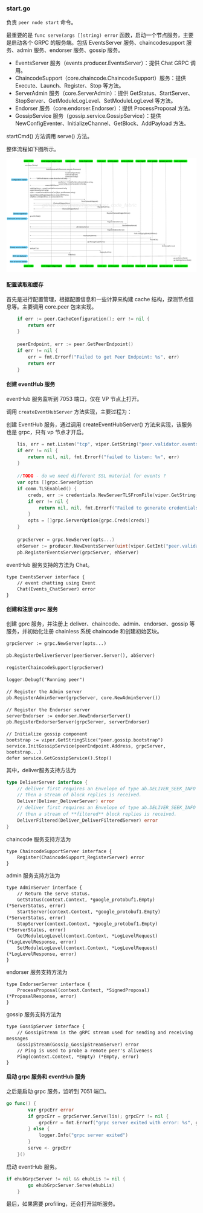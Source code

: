 ### start.go

负责 `peer node start` 命令。

最重要的是 `func serve(args []string) error` 函数，启动一个节点服务，主要是启动各个 GRPC 的服务端。包括 EventsServer 服务、chaincodesupport 服务、admin 服务、endorser 服务、gossip 服务。

* EventsServer 服务（events.producer.EventsServer）：提供 Chat GRPC 调用。
* ChaincodeSupport（core.chaincode.ChaincodeSupport）服务：提供 Execute、Launch、Register、Stop 等方法。
* ServerAdmin 服务（core.ServerAdmin）：提供 GetStatus、StartServer、StopServer、GetModuleLogLevel、SetModuleLogLevel 等方法。
* Endorser 服务（core.endorser.Endorser）：提供 ProcessProposal 方法。
* GossipService 服务（gossip.service.GossipService）：提供 NewConfigEventer、InitializeChannel、GetBlock、AddPayload 方法。

startCmd\(\) 方法调用 serve\(\) 方法。

整体流程如下图所示。

![peer node start 整体流程](../_images/peer_node_start.png)

#### 配置读取和缓存

首先是进行配置管理，根据配置信息和一些计算来构建 cache 结构，探测节点信息等。主要调用 core.peer 包来实现。

```go
    if err := peer.CacheConfiguration(); err != nil {
        return err
    }

    peerEndpoint, err := peer.GetPeerEndpoint()
    if err != nil {
        err = fmt.Errorf("Failed to get Peer Endpoint: %s", err)
        return err
    }
```

#### 创建 eventHub 服务

eventHub 服务监听到 7053 端口，仅在 VP 节点上打开。

调用 `createEventHubServer` 方法实现，主要过程为：

创建 EventHub 服务，通过调用 createEventHubServer\(\) 方法来实现，该服务也是 grpc，只有 vp 节点才开启。

```go
    lis, err = net.Listen("tcp", viper.GetString("peer.validator.events.address"))
    if err != nil {
        return nil, nil, fmt.Errorf("failed to listen: %v", err)
    }

    //TODO - do we need different SSL material for events ?
    var opts []grpc.ServerOption
    if comm.TLSEnabled() {
        creds, err := credentials.NewServerTLSFromFile(viper.GetString("peer.tls.cert.file"), viper.GetString("peer.tls.key.file"))
        if err != nil {
            return nil, nil, fmt.Errorf("Failed to generate credentials %v", err)
        }
        opts = []grpc.ServerOption{grpc.Creds(creds)}
    }

    grpcServer = grpc.NewServer(opts...)
    ehServer := producer.NewEventsServer(uint(viper.GetInt("peer.validator.events.buffersize")), viper.GetInt("peer.validator.events.timeout"))
    pb.RegisterEventsServer(grpcServer, ehServer)
```

eventHub 服务支持的方法为 Chat。

```golang
type EventsServer interface {
    // event chatting using Event
    Chat(Events_ChatServer) error
}
```

#### 创建和注册 grpc 服务

创建 gprc 服务，并注册上 deliver、chaincode、admin、endorser、gossip 等服务，并初始化注册 chainless 系统 chaincode 和创建初始区块。

```golang
grpcServer := grpc.NewServer(opts...)

pb.RegisterDeliverServer(peerServer.Server(), abServer)

registerChaincodeSupport(grpcServer)

logger.Debugf("Running peer")

// Register the Admin server
pb.RegisterAdminServer(grpcServer, core.NewAdminServer())

// Register the Endorser server
serverEndorser := endorser.NewEndorserServer()
pb.RegisterEndorserServer(grpcServer, serverEndorser)

// Initialize gossip component
bootstrap := viper.GetStringSlice("peer.gossip.bootstrap")
service.InitGossipService(peerEndpoint.Address, grpcServer, bootstrap...)
defer service.GetGossipService().Stop()
```

其中，deliver服务支持方法为

```go
type DeliverServer interface {
	// deliver first requires an Envelope of type ab.DELIVER_SEEK_INFO with Payload data as a marshaled orderer.SeekInfo message,
	// then a stream of block replies is received.
	Deliver(Deliver_DeliverServer) error
	// deliver first requires an Envelope of type ab.DELIVER_SEEK_INFO with Payload data as a marshaled orderer.SeekInfo message,
	// then a stream of **filtered** block replies is received.
	DeliverFiltered(Deliver_DeliverFilteredServer) error
}
```

chaincode 服务支持方法为

```golang
type ChaincodeSupportServer interface {
    Register(ChaincodeSupport_RegisterServer) error
}
```

admin 服务支持方法为

```golang
type AdminServer interface {
    // Return the serve status.
    GetStatus(context.Context, *google_protobuf1.Empty) (*ServerStatus, error)
    StartServer(context.Context, *google_protobuf1.Empty) (*ServerStatus, error)
    StopServer(context.Context, *google_protobuf1.Empty) (*ServerStatus, error)
    GetModuleLogLevel(context.Context, *LogLevelRequest) (*LogLevelResponse, error)
    SetModuleLogLevel(context.Context, *LogLevelRequest) (*LogLevelResponse, error)
}
```

endorser 服务支持方法为

```golang
type EndorserServer interface {
    ProcessProposal(context.Context, *SignedProposal) (*ProposalResponse, error)
}
```

gossip 服务支持方法为

```golang
type GossipServer interface {
    // GossipStream is the gRPC stream used for sending and receiving messages
    GossipStream(Gossip_GossipStreamServer) error
    // Ping is used to probe a remote peer's aliveness
    Ping(context.Context, *Empty) (*Empty, error)
}
```

#### 启动 grpc 服务和 eventHub 服务

之后是启动 grpc 服务，监听到 7051 端口。

```go
go func() {
        var grpcErr error
        if grpcErr = grpcServer.Serve(lis); grpcErr != nil {
            grpcErr = fmt.Errorf("grpc server exited with error: %s", grpcErr)
        } else {
            logger.Info("grpc server exited")
        }
        serve <- grpcErr
    }()
```

启动 eventHub 服务。

```go
if ehubGrpcServer != nil && ehubLis != nil {
        go ehubGrpcServer.Serve(ehubLis)
    }
```

最后，如果需要 profiling，还会打开监听服务。

